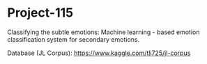 # Project-115
Classifying the subtle emotions: Machine learning - based emotion classification system for secondary emotions.

Database (JL Corpus): https://www.kaggle.com/tli725/jl-corpus
